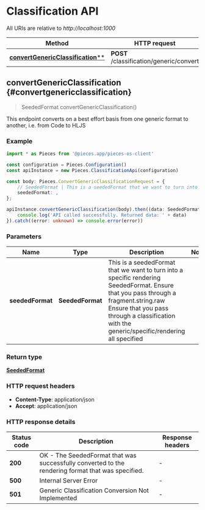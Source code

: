 # Classification API

All URIs are relative to *http://localhost:1000*

Method | HTTP request
------------- | -------------
[**convertGenericClassification****](ClassificationApi#convertgenericclassification) | **POST** /classification/generic/convert


## **convertGenericClassification** {#convertgenericclassification}
> SeededFormat convertGenericClassification()

This endpoint converts on a best effort basis from one generic format to another, i.e. from Code to HLJS 

### Example

```typescript
import * as Pieces from '@pieces.app/pieces-os-client'

const configuration = Pieces.Configuration()
const apiInstance = new Pieces.ClassificationApi(configuration)

const body: Pieces.ConvertGenericClassificationRequest = {
    // SeededFormat | This is a seededFormat that we want to turn into a specific rendering SeededFormat.  Ensure that you pass through a fragment.string.raw  Ensure that you pass through a classification with the generic/specific/rendering all specified  (optional)
    seededFormat: ,
};

apiInstance.convertGenericClassification(body).then((data: SeededFormat) => {
    console.log('API called successfully. Returned data: ' + data)
}).catch((error: unknown) => console.error(error))
```

### Parameters

Name | Type | Description  | Notes
------------- | ------------- | ------------- | -------------
 **seededFormat** | **SeededFormat**| This is a seededFormat that we want to turn into a specific rendering SeededFormat.  Ensure that you pass through a fragment.string.raw  Ensure that you pass through a classification with the generic/specific/rendering all specified  |


### Return type

[**SeededFormat**](../models/SeededFormat)

### HTTP request headers

- **Content-Type**: application/json
- **Accept**: application/json


### HTTP response details
| Status code | Description | Response headers
|-------------|-------------|------------------
**200** | OK - The SeededFormat that was successfully converted to the rendering format that was specified. |  -  |
**500** | Internal Server Error |  -  |
**501** | Generic Classification Conversion Not Implemented |  -  |


